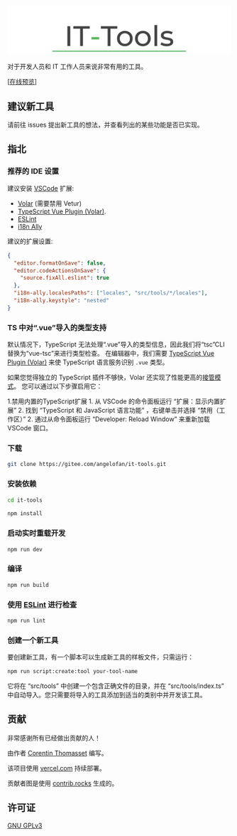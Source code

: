 ![logo](.github/logo.png)

对于开发人员和 IT 工作人员来说非常有用的工具。 

[[在线预览](https://it-tools.haokudelei.com/)]

## 建议新工具

请前往 issues 提出新工具的想法，并查看列出的某些功能是否已实现。

## 指北

### 推荐的 IDE 设置

建议安装 [VSCode](https://code.visualstudio.com/) 扩展:

- [Volar](https://marketplace.visualstudio.com/items?itemName=Vue.volar) (需要禁用 Vetur)
- [TypeScript Vue Plugin (Volar)](https://marketplace.visualstudio.com/items?itemName=Vue.vscode-typescript-vue-plugin).
- [ESLint](https://marketplace.visualstudio.com/items?itemName=dbaeumer.vscode-eslint)
- [i18n Ally](https://marketplace.visualstudio.com/items?itemName=lokalise.i18n-ally)

建议的扩展设置:

```json
{
  "editor.formatOnSave": false,
  "editor.codeActionsOnSave": {
    "source.fixAll.eslint": true
  },
  "i18n-ally.localesPaths": ["locales", "src/tools/*/locales"],
  "i18n-ally.keystyle": "nested"
}
```

### TS 中对“.vue”导入的类型支持

默认情况下，TypeScript 无法处理“.vue”导入的类型信息，因此我们将“tsc”CLI 替换为“vue-tsc”来进行类型检查。 在编辑器中，我们需要 [TypeScript Vue Plugin (Volar)](https://marketplace.visualstudio.com/items?itemName=Vue.vscode-typescript-vue-plugin) 来使 TypeScript 语言服务识别 `.vue` 类型。

如果您觉得独立的 TypeScript 插件不够快，Volar 还实现了性能更高的[接管模式](https://github.com/johnsoncodehk/volar/discussions/471#discussioncomment-1361669)。 您可以通过以下步骤启用它：

1.禁用内置的TypeScript扩展
    1. 从 VSCode 的命令面板运行 “扩展：显示内置扩展”
    2. 找到 “TypeScript 和 JavaScript 语言功能” ，右键单击并选择 “禁用（工作区）”
2. 通过从命令面板运行 “Developer: Reload Window” 来重新加载 VSCode 窗口。

### 下载

```sh
git clone https://gitee.com/angelofan/it-tools.git
```

### 安装依赖

```sh
cd it-tools
```

```sh
npm install
```

### 启动实时重载开发

```sh
npm run dev
```

### 编译

```sh
npm run build
```

### 使用 [ESLint](https://eslint.org/) 进行检查

```sh
npm run lint
```

### 创建一个新工具

要创建新工具，有一个脚本可以生成新工具的样板文件，只需运行：

```sh
npm run script:create:tool your-tool-name
```

它将在 “src/tools” 中创建一个包含正确文件的目录，并在 “src/tools/index.ts” 中自动导入。您只需要将导入的工具添加到适当的类别中并开发该工具。

## 贡献

非常感谢所有已经做出贡献的人！

由作者 [Corentin Thomasset](//corentin-thomasset.fr) 编写。

该项目使用 [vercel.com](https://vercel.com) 持续部署。

贡献者图是使用 [contrib.rocks](https://contrib.rocks/preview?repo=corentinth/it-tools) 生成的。

## 许可证

[GNU GPLv3](LICENSE)
